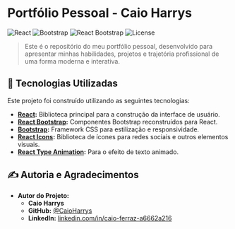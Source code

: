 # Portfólio Pessoal - Caio Harrys

![React](https://img.shields.io/badge/React-61DAFB?style=for-the-badge&logo=react&logoColor=black)
![Bootstrap](https://img.shields.io/badge/Bootstrap-7952B3?style=for-the-badge&logo=bootstrap&logoColor=white)
![React Bootstrap](https://img.shields.io/badge/React_Bootstrap-563D7C?style=for-the-badge&logo=react&logoColor=white)
![License](https://img.shields.io/badge/License-MIT-yellow.svg?style=for-the-badge)

> Este é o repositório do meu portfólio pessoal, desenvolvido para apresentar minhas habilidades, projetos e trajetória profissional de uma forma moderna e interativa.

<!-- ## 📸 Visão Geral
![Screenshot do Projeto](./screenshot.png) -->

## 🚀 Tecnologias Utilizadas

Este projeto foi construído utilizando as seguintes tecnologias:

- **[React](https://reactjs.org/):** Biblioteca principal para a construção da interface de usuário.
- **[React Bootstrap](https://react-bootstrap.github.io/):** Componentes Bootstrap reconstruídos para React.
- **[Bootstrap](https://getbootstrap.com/):** Framework CSS para estilização e responsividade.
- **[React Icons](https://react-icons.github.io/react-icons/):** Biblioteca de ícones para redes sociais e outros elementos visuais.
- **[React Type Animation](https://www.npmjs.com/package/react-type-animation):** Para o efeito de texto animado.

## ✍️ Autoria e Agradecimentos

-   **Autor do Projeto:**
    -   **Caio Harrys**
    -   **GitHub:** [@CaioHarrys](https://github.com/CaioHarrys)
    -   **LinkedIn:** [linkedin.com/in/caio-ferraz-a6662a216](https://www.linkedin.com/in/caio-ferraz-a6662a216)
